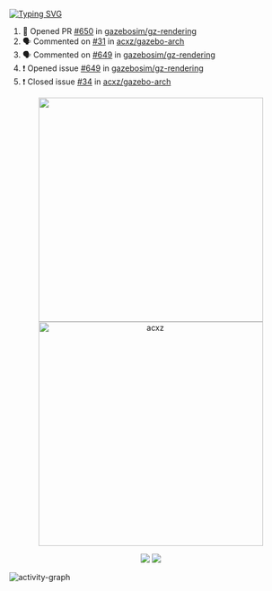 [![Typing SVG](https://readme-typing-svg.herokuapp.com?size=16&color=AFFFA3&multiline=true&height=75&lines=contributing+to+robotics%2Faerospace%2Fml%2Fgpu+software;packaging+it+for+archlinux;ricer)](https://git.io/typing-svg)

<!--START_SECTION:activity-->
1. 💪 Opened PR [#650](https://github.com/gazebosim/gz-rendering/pull/650) in [gazebosim/gz-rendering](https://github.com/gazebosim/gz-rendering)
2. 🗣 Commented on [#31](https://github.com/acxz/gazebo-arch/issues/31) in [acxz/gazebo-arch](https://github.com/acxz/gazebo-arch)
3. 🗣 Commented on [#649](https://github.com/gazebosim/gz-rendering/issues/649) in [gazebosim/gz-rendering](https://github.com/gazebosim/gz-rendering)
4. ❗️ Opened issue [#649](https://github.com/gazebosim/gz-rendering/issues/649) in [gazebosim/gz-rendering](https://github.com/gazebosim/gz-rendering)
5. ❗️ Closed issue [#34](https://github.com/acxz/gazebo-arch/issues/34) in [acxz/gazebo-arch](https://github.com/acxz/gazebo-arch)
<!--END_SECTION:activity-->

<p align="center">
  <img width="400em" src=https://github-readme-stats.vercel.app/api?username=acxz&include_all_commits=true&show_icons=true />
  <img width="400em" src="https://github-readme-streak-stats.herokuapp.com/?user=acxz&" alt="acxz" />
</p>

<p align="center">
  <img src=https://github-readme-stats.vercel.app/api/top-langs/?username=acxz&layout=compact />
  <img src=https://github-profile-trophy.vercel.app/?username=acxz&row=2&column=4 />
</p>

![activity-graph](https://activity-graph.herokuapp.com/graph?username=acxz&theme=aqua)
